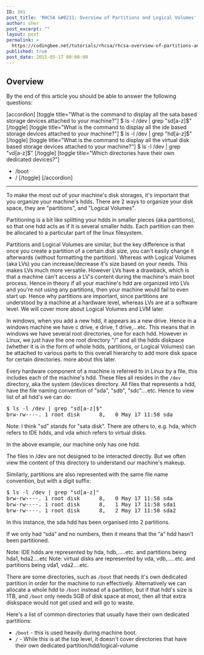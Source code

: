 ```yaml
---
ID: 391
post_title: 'RHCSA &#8211; Overview of Partitions and Logical Volumes'
author: sher
post_excerpt: ""
layout: post
permalink: >
  https://codingbee.net/tutorials/rhcsa/rhcsa-overview-of-partitions-and-logical-volumes
published: true
post_date: 2015-05-17 00:00:00
---
```

<h2>Overview</h2>
By the end of this article you should be able to answer the following questions:

[accordion]
[toggle title="What is the command to display all the sata based storage devices attached to your machine?"]
$ ls -l /dev | grep "sd[a-z]$"
[/toggle]
[toggle title="What is the command to display all the ide based storage devices attached to your machine?"]
$ ls -l /dev | grep "hd[a-z]$"
[/toggle]
[toggle title="What is the command to display all the virtual disk based storage devices attached to your machine?"]
$ ls -l /dev | grep "vd[a-z]$"
[/toggle]
[toggle title="Which directories have their own dedicated devices?"]
- /boot
- /
[/toggle]
[/accordion]

<hr/>



To make the most out of your machine's disk storages, it's important that you organize your machine's hdds. There are 2 ways to organize your disk space, they are "partitions", and "Logical Volumes". 

Partitioning is a bit like splitting your hdds in smaller pieces (aka partitions), so that one hdd acts as if it is several smaller hdds. Each partition can then be allocated to a particular part of the linux filesystem.

Partitions and Logical Volumes are similar, but the key difference is that once you create a partition of a certain disk size, you can't easily change it afterwards (without formatting the partition). Whereas with Logical Volumes (aka LVs) you can increase/decrease it's size based on your needs. This makes LVs much more versatile. However LVs have a drawback, which is that a machine can't access a LV's content during the machine's main boot process. Hence in theory if all your machine's hdd are organized into LVs and you're not using any partitions, then your machine would fail to even start up. Hence why partitions are important, since partitions are understood by a machine at a hardware level, whereas LVs are at a software level.   We will cover more about Logical Volumes and LVM later. 

In windows, when you add a new hdd, it appears as a new drive. Hence in a windows machine we have c drive, e drive, f drive,...etc. This means that in windows we have several root directories, one for each hdd. However in Linux, we  just have the one root directory "/" and all the hdds diskpace (whether it is in the form of whole hdds, partitions, or Logical Volumes) can be attached to various parts to this overall hierarchy to add more disk space for certain directories. more about this later. 

Every hardware component of a machine is referred to in Linux by a file, this includes each of the machine's hdd. These files all resides in the <code>/dev</code> directory, aka the system (dev)ices directory. All files that represents a hdd, have the file naming convention of "sda", "sdb", "sdc"....etc. Hence to view list of all hdd's we can do:


<pre>
$ ls -l /dev | grep "sd[a-z]$"
brw-rw----. 1 root disk      8,   0 May 17 11:58 sda
</pre>

Note: I think "sd" stands for "sata disk". There are others to, e.g. hda, which refers to IDE hdds, and vda which refers to virtual disks. 


In the above example, our machine only has one hdd. 


The files in /dev are not designed to be interacted directly. But we often view the content of this directory to understand our machine's makeup.


Similarly, partitions are also represented with the same file name convention, but with a digit suffix:
 

<pre>
$ ls -l /dev | grep "sd[a-z]"
brw-rw----. 1 root disk      8,   0 May 17 11:58 sda
brw-rw----. 1 root disk      8,   1 May 17 11:58 sda1
brw-rw----. 1 root disk      8,   2 May 17 11:58 sda2
</pre>

In this instance, the sda hdd has been organised into 2 partitions. 

If we only had “sda” and no numbers, then it means that the “a” hdd hasn’t been partitioned.

Note: IDE hdds are represented by hda, hdb,…..etc. and partitions being hda1, hda2….etc
Note: virtual disks are represented by vda, vdb,…..etc. and partitions being vda1, vda2….etc.


There are some directories, such as <code>/boot</code> that needs it's own dedicated partition in order for the machine to run effectively. Alternatively we can allocate a whole hdd to <code>/boot</code> instead of a partition, but if that hdd's size is 1TB, and <code>/boot</code> only needs 5GB of disk space at most, then all that extra diskspace would not get used and will go to waste. 


Here's a list of common directories that usually have their own dedicated partitions:


<ul>
	<li><code>/boot</code> - this is used heavily during machine boot.</li>
	<li><code>/</code> - While this is at the top level, it doesn't cover directories that have their own dedicated partition/hdd/logical-volume</li>
</ul>